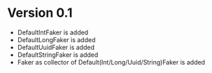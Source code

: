 # Version 0.1

- DefaultIntFaker is added
- DefaultLongFaker is added
- DefaultUuidFaker is added
- DefaultStringFaker is added
- Faker as collector of Default(Int/Long/Uuid/String)Faker is added
